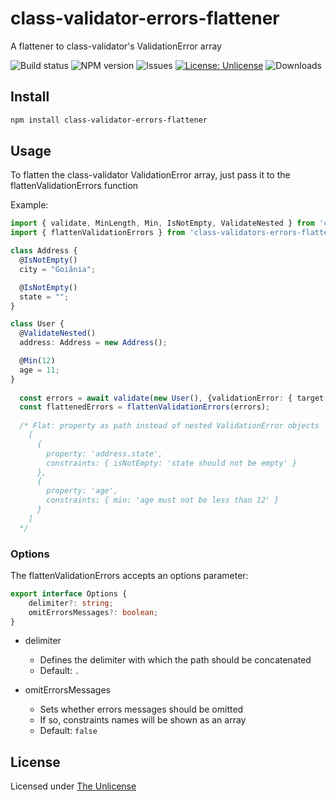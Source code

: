 # class-validator-errors-flattener

A flattener to class-validator's ValidationError array

![Build status](https://github.com/nickolascarlos/class-validator-errors-flattener/workflows/Testing/badge.svg)
![NPM version](https://badge.fury.io/js/class-validator-errors-flattener.svg)
![Issues](https://img.shields.io/bitbucket/issues/nickolascarlos/class-validator-errors-flattener)
[![License: Unlicense](https://img.shields.io/badge/license-Unlicense-blue.svg)](http://unlicense.org/)
![Downloads](https://img.shields.io/npm/dm/class-validator-errors-flattener)

## Install

```sh
npm install class-validator-errors-flattener
```

## Usage

To flatten the class-validator ValidationError array, just pass it to the flattenValidationErrors function

Example:
```ts
import { validate, MinLength, Min, IsNotEmpty, ValidateNested } from 'class-validator';
import { flattenValidationErrors } from 'class-validators-errors-flattener'

class Address {
  @IsNotEmpty()
  city = "Goiânia";

  @IsNotEmpty()
  state = "";
}

class User {
  @ValidateNested()
  address: Address = new Address();

  @Min(12)
  age = 11;
}
  
  const errors = await validate(new User(), {validationError: { target: false, value: false } });
  const flattenedErrors = flattenValidationErrors(errors);
  
  /* Flat: property as path instead of nested ValidationError objects
    [
      {
        property: 'address.state',
        constraints: { isNotEmpty: 'state should not be empty' }
      },
      {
        property: 'age',
        constraints: { min: 'age must not be less than 12' }
      }
    ]
  */

```

### Options

The flattenValidationErrors accepts an options parameter:

```ts
export interface Options {
    delimiter?: string;
    omitErrorsMessages?: boolean;
}
```

- delimiter
  - Defines the delimiter with which the path should be concatenated
  - Default: ```.```

- omitErrorsMessages
  - Sets whether errors messages should be omitted
  - If so, constraints names will be shown as an array 
  - Default: ```false```

## License
Licensed under [The Unlicense](LICENSE)
